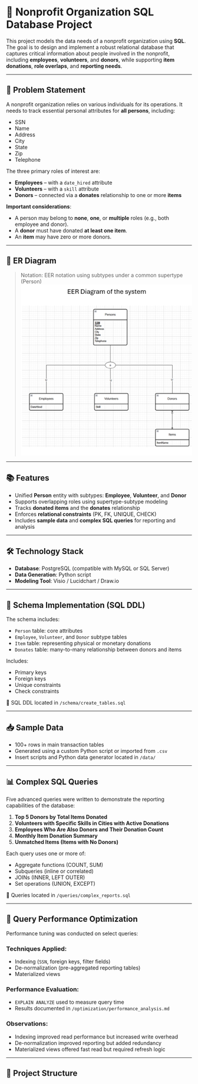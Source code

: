 # 🏢 Nonprofit Organization SQL Database Project

This project models the data needs of a nonprofit organization using **SQL**. The goal is to design and implement a robust relational database that captures critical information about people involved in the nonprofit, including **employees**, **volunteers**, and **donors**, while supporting **item donations**, **role overlaps**, and **reporting needs**.

---

## 📌 Problem Statement

A nonprofit organization relies on various individuals for its operations. It needs to track essential personal attributes for **all persons**, including:

- SSN  
- Name  
- Address  
- City  
- State  
- Zip  
- Telephone  

The three primary roles of interest are:

- **Employees** – with a `date_hired` attribute  
- **Volunteers** – with a `skill` attribute  
- **Donors** – connected via a **donates** relationship to one or more **items**

**Important considerations**:

- A person may belong to **none**, **one**, or **multiple** roles (e.g., both employee and donor).
- A **donor** must have donated **at least one item**.
- An **item** may have zero or more donors.

---

## 📐 ER Diagram

> Notation: EER notation using subtypes under a common supertype (Person)  
> ![ER Diagram](EER%20Diagram.png)

---

## 📚 Features

- Unified **Person** entity with subtypes: **Employee**, **Volunteer**, and **Donor**
- Supports overlapping roles using supertype-subtype modeling
- Tracks **donated items** and the **donates** relationship
- Enforces **relational constraints** (PK, FK, UNIQUE, CHECK)
- Includes **sample data** and **complex SQL queries** for reporting and analysis

---

## 🛠️ Technology Stack

- **Database**: PostgreSQL (compatible with MySQL or SQL Server)
- **Data Generation**: Python script
- **Modeling Tool**: Visio / Lucidchart / Draw.io

---

## 🧱 Schema Implementation (SQL DDL)

The schema includes:

- `Person` table: core attributes
- `Employee`, `Volunteer`, and `Donor` subtype tables
- `Item` table: representing physical or monetary donations
- `Donates` table: many-to-many relationship between donors and items

Includes:

- Primary keys  
- Foreign keys  
- Unique constraints  
- Check constraints

📁 SQL DDL located in `/schema/create_tables.sql`

---

## 📥 Sample Data

- 100+ rows in main transaction tables
- Generated using a custom Python script or imported from `.csv`
- Insert scripts and Python data generator located in `/data/`

---

## 📊 Complex SQL Queries

Five advanced queries were written to demonstrate the reporting capabilities of the database:

1. **Top 5 Donors by Total Items Donated**
2. **Volunteers with Specific Skills in Cities with Active Donations**
3. **Employees Who Are Also Donors and Their Donation Count**
4. **Monthly Item Donation Summary**
5. **Unmatched Items (Items with No Donors)**

Each query uses one or more of:

- Aggregate functions (COUNT, SUM)
- Subqueries (inline or correlated)
- JOINs (INNER, LEFT OUTER)
- Set operations (UNION, EXCEPT)

📁 Queries located in `/queries/complex_reports.sql`

---

## 🚀 Query Performance Optimization

Performance tuning was conducted on select queries:

### Techniques Applied:
- Indexing (`SSN`, foreign keys, filter fields)
- De-normalization (pre-aggregated reporting tables)
- Materialized views

### Performance Evaluation:
- `EXPLAIN ANALYZE` used to measure query time
- Results documented in `/optimization/performance_analysis.md`

### Observations:
- Indexing improved read performance but increased write overhead
- De-normalization improved reporting but added redundancy
- Materialized views offered fast read but required refresh logic

---

## 📁 Project Structure

